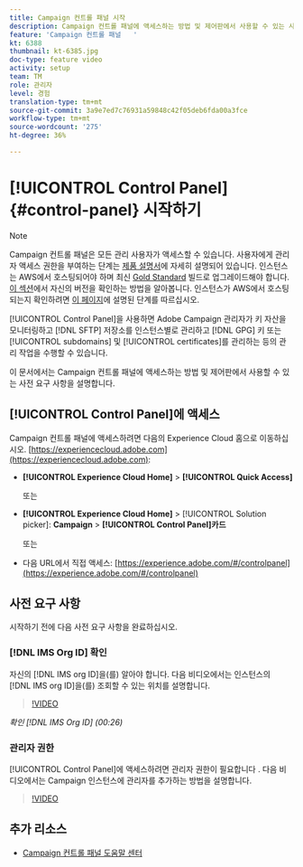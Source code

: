 ```yaml
---
title: Campaign 컨트롤 패널 시작
description: Campaign 컨트롤 패널에 액세스하는 방법 및 제어판에서 사용할 수 있는 사전 요구 사항을 알아봅니다.
feature: 'Campaign 컨트롤 패널   '
kt: 6388
thumbnail: kt-6385.jpg
doc-type: feature video
activity: setup
team: TM
role: 관리자
level: 경험
translation-type: tm+mt
source-git-commit: 3a9e7ed7c76931a59848c42f05deb6fda00a3fce
workflow-type: tm+mt
source-wordcount: '275'
ht-degree: 36%

---
```



# [!UICONTROL Control Panel] {#control-panel} 시작하기

>[!NOTE]
>
>Campaign 컨트롤 패널은 모든 관리 사용자가 액세스할 수 있습니다. 사용자에게 관리자 액세스 권한을 부여하는 단계는 [제품 설명서](https://experienceleague.adobe.com/docs/control-panel/using/discover-control-panel/managing-permissions.html?lang=en#discover-control-panel)에 자세히 설명되어 있습니다.
인스턴스는 AWS에서 호스팅되어야 하며 최신 [Gold Standard](https://experienceleague.adobe.com/docs/campaign-classic/using/release-notes/gs-release/gs-overview.html) 빌드로 업그레이드해야 합니다. [이 섹션](https://experienceleague.adobe.com/docs/campaign-classic/using/getting-started/starting-with-adobe-campaign/launching-adobe-campaign.html?lang=en#getting-your-campaign-version)에서 자신의 버전을 확인하는 방법을 알아봅니다. 인스턴스가 AWS에서 호스팅되는지 확인하려면 [이 페이지](https://experienceleague.adobe.com/docs/control-panel/using/faq.html)에 설명된 단계를 따르십시오.


[!UICONTROL Control Panel]을 사용하면 Adobe Campaign 관리자가 키 자산을 모니터링하고 [!DNL SFTP] 저장소를 인스턴스별로 관리하고 [!DNL GPG] 키 또는 [!UICONTROL subdomains] 및 [!UICONTROL certificates]를 관리하는 등의 관리 작업을 수행할 수 있습니다.

이 문서에서는 Campaign 컨트롤 패널에 액세스하는 방법 및 제어판에서 사용할 수 있는 사전 요구 사항을 설명합니다.

## [!UICONTROL Control Panel]에 액세스 

Campaign 컨트롤 패널에 액세스하려면 다음의 Experience Cloud 홈으로 이동하십시오. [https://experiencecloud.adobe.com](https://experiencecloud.adobe.com):

* **[!UICONTROL Experience Cloud Home]** > **[!UICONTROL Quick Access]**

   또는
* **[!UICONTROL Experience Cloud Home]**  > [!UICONTROL Solution picker]: **Campaign** > **[!UICONTROL Control Panel]카드**

   또는

* 다음 URL에서 직접 액세스: [https://experience.adobe.com/#/controlpanel](https://experience.adobe.com/#/controlpanel)

## 사전 요구 사항

시작하기 전에 다음 사전 요구 사항을 완료하십시오.

### [!DNL IMS Org ID] 확인 

자신의 [!DNL IMS org ID]을(를) 알아야 합니다. 다음 비디오에서는 인스턴스의 [!DNL IMS org ID]을(를) 조회할 수 있는 위치를 설명합니다.

>[!VIDEO](https://video.tv.adobe.com/v/27183?quality=12)

*확인 [!DNL IMS Org ID] (00:26)*

### 관리자 권한

[!UICONTROL Control Panel]에 액세스하려면 관리자 권한이 필요합니다 .
다음 비디오에서는 Campaign 인스턴스에 관리자를 추가하는 방법을 설명합니다.

>[!VIDEO](https://video.tv.adobe.com/v/27147?quality=12)

## 추가 리소스

* [Campaign 컨트롤 패널 도움말 센터](https://docs.adobe.com/content/help/ko-KR/control-panel/using/control-panel-home.html)


